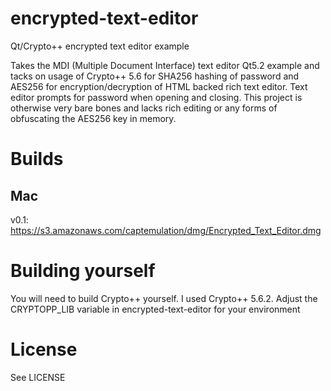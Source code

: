 encrypted-text-editor
=====================

Qt/Crypto++ encrypted text editor example

Takes the MDI (Multiple Document Interface) text editor Qt5.2 example and tacks on usage of Crypto++ 5.6 for SHA256 hashing of password and AES256 for encryption/decryption of HTML backed rich text editor.  Text editor prompts for password when opening and closing.  This project is otherwise very bare bones and lacks rich editing or any forms of obfuscating the AES256 key in memory.

Builds
=======

Mac
---
v0.1: https://s3.amazonaws.com/captemulation/dmg/Encrypted_Text_Editor.dmg


Building yourself
========
You will need to build Crypto++ yourself.  I used Crypto++ 5.6.2.  Adjust the CRYPTOPP_LIB variable in encrypted-text-editor for your environment

License
=======
See LICENSE
